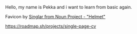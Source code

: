 Hello, my name is Pekka and i want to learn from basic again.

Favicon by [Singlar from Noun Project - "Helmet"](https://thenounproject.com/browse/icons/term/helmet/)

https://roadmap.sh/projects/single-page-cv